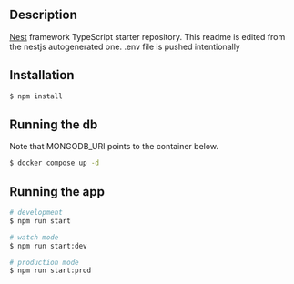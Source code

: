 
## Description

[Nest](https://github.com/nestjs/nest) framework TypeScript starter repository. This readme is edited from the nestjs autogenerated one. .env file is pushed intentionally

## Installation

```bash
$ npm install
```


## Running the db

Note that MONGODB_URI points to the container below. 
```bash
$ docker compose up -d
```


## Running the app

```bash
# development
$ npm run start

# watch mode
$ npm run start:dev

# production mode
$ npm run start:prod
```

